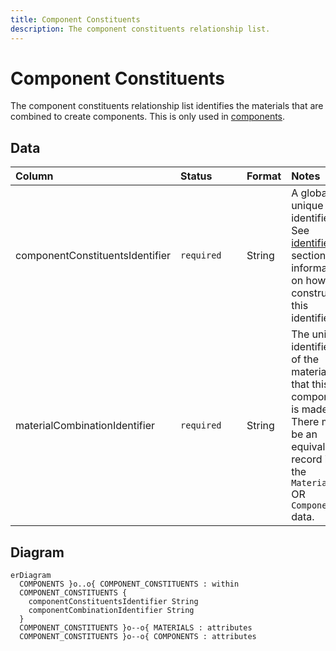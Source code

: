 ```yaml
---
title: Component Constituents
description: The component constituents relationship list.
---
```


# Component Constituents

The component constituents relationship list identifies the materials that are combined to create components. This is only used in [components](../3_Data_Specification/3_3_Components.md).

## Data
|Column|<div style="width:90px">Status</div>|Format|Notes|
|:-|:-|:-|:-|
|componentConstituentsIdentifier|`required`|String|A globally unique identifier. See [identifiers](../4_Identifiers/4_1_Identifiers.md) section for information on how to construct this identifier|
|materialCombinationIdentifier|`required`|String|The unique identifier of the materials that this component is made of. There must be an equivalent record in the `Materials` OR `Components` data.|

## Diagram

``` mermaid
erDiagram
  COMPONENTS }o..o{ COMPONENT_CONSTITUENTS : within
  COMPONENT_CONSTITUENTS {
    componentConstituentsIdentifier String
    componentCombinationIdentifier String
  }
  COMPONENT_CONSTITUENTS }o--o{ MATERIALS : attributes
  COMPONENT_CONSTITUENTS }o--o{ COMPONENTS : attributes
```